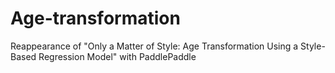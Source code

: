 # Age-transformation
Reappearance of "Only a Matter of Style: Age Transformation Using a Style-Based Regression Model" with PaddlePaddle
